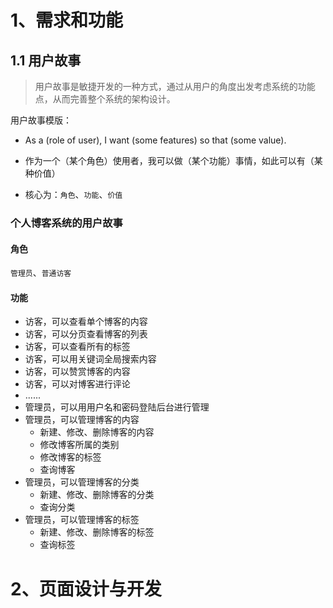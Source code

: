 # 1、需求和功能

## 1.1 用户故事

> 用户故事是敏捷开发的一种方式，通过从用户的角度出发考虑系统的功能点，从而完善整个系统的架构设计。

用户故事模版：

- As a (role of user), I want (some features) so that (some value).
- 作为一个（某个角色）使用者，我可以做（某个功能）事情，如此可以有（某种价值）

- 核心为：`角色`、`功能`、`价值`

### 个人博客系统的用户故事

#### 角色

`管理员`、`普通访客`

#### 功能

- 访客，可以查看单个博客的内容
- 访客，可以分页查看博客的列表
- 访客，可以查看所有的标签
- 访客，可以用关键词全局搜索内容
- 访客，可以赞赏博客的内容
- 访客，可以对博客进行评论
- ......
- 管理员，可以用用户名和密码登陆后台进行管理
- 管理员，可以管理博客的内容
  - 新建、修改、删除博客的内容
  - 修改博客所属的类别
  - 修改博客的标签
  - 查询博客
- 管理员，可以管理博客的分类
  - 新建、修改、删除博客的分类
  - 查询分类
- 管理员，可以管理博客的标签
  - 新建、修改、删除博客的标签
  - 查询标签



# 2、页面设计与开发





























